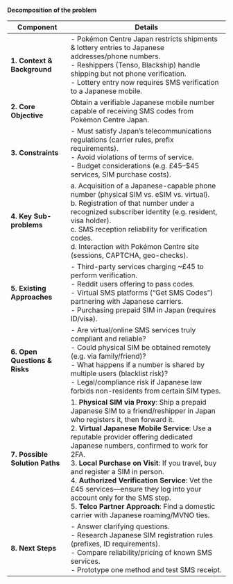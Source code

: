 **Decomposition of the problem**

| Component                      | Details                                                                                                                                                                                                                                                                                                                                                                                                                                                                                                                                                                  |
| ------------------------------ | ------------------------------------------------------------------------------------------------------------------------------------------------------------------------------------------------------------------------------------------------------------------------------------------------------------------------------------------------------------------------------------------------------------------------------------------------------------------------------------------------------------------------------------------------------------------------ |
| **1. Context & Background**    | - Pokémon Centre Japan restricts shipments & lottery entries to Japanese addresses/phone numbers.<br>- Reshippers (Tenso, Blackship) handle shipping but not phone verification.<br>- Lottery entry now requires SMS verification to a Japanese mobile.                                                                                                                                                                                                                                                                                                                  |
| **2. Core Objective**          | Obtain a verifiable Japanese mobile number capable of receiving SMS codes from Pokémon Centre Japan.                                                                                                                                                                                                                                                                                                                                                                                                                                                                     |
| **3. Constraints**             | - Must satisfy Japan’s telecommunications regulations (carrier rules, prefix requirements).<br>- Avoid violations of terms of service.<br>- Budget considerations (e.g. £45–\$45 services, SIM purchase costs).                                                                                                                                                                                                                                                                                                                                                          |
| **4. Key Sub-problems**        | a. Acquisition of a Japanese-capable phone number (physical SIM vs. eSIM vs. virtual).<br>b. Registration of that number under a recognized subscriber identity (e.g. resident, visa holder).<br>c. SMS reception reliability for verification codes.<br>d. Interaction with Pokémon Centre site (sessions, CAPTCHA, geo-checks).                                                                                                                                                                                                                                        |
| **5. Existing Approaches**     | - Third-party services charging \~£45 to perform verification.<br>- Reddit users offering to pass codes.<br>- Virtual SMS platforms (“Get SMS Codes”) partnering with Japanese carriers.<br>- Purchasing prepaid SIM in Japan (requires ID/visa).                                                                                                                                                                                                                                                                                                                        |
| **6. Open Questions & Risks**  | - Are virtual/online SMS services truly compliant and reliable?<br>- Could physical SIM be obtained remotely (e.g. via family/friend)?<br>- What happens if a number is shared by multiple users (blacklist risk)?<br>- Legal/compliance risk if Japanese law forbids non-residents from certain SIM types.                                                                                                                                                                                                                                                              |
| **7. Possible Solution Paths** | 1. **Physical SIM via Proxy**: Ship a prepaid Japanese SIM to a friend/reshipper in Japan who registers it, then forward it.<br>2. **Virtual Japanese Mobile Service**: Use a reputable provider offering dedicated Japanese numbers, confirmed to work for 2FA.<br>3. **Local Purchase on Visit**: If you travel, buy and register a SIM in person.<br>4. **Authorized Verification Service**: Vet the £45 services—ensure they log into your account only for the SMS step.<br>5. **Telco Partner Approach**: Find a domestic carrier with Japanese roaming/MVNO ties. |
| **8. Next Steps**              | - Answer clarifying questions.<br>- Research Japanese SIM registration rules (prefixes, ID requirements).<br>- Compare reliability/pricing of known SMS services.<br>- Prototype one method and test SMS receipt.                                                                                                                                                                                                                                                                                                                                                        |


